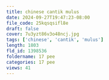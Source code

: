 ```yaml
---
title: chinese cantik mulus
date: 2024-09-27T19:47:23-08:00
file_code: 25kqsqsifl8e
draft: false
cover: 7u3yzt86v3o48ncj.jpg
tags: ['chinese', 'cantik', 'mulus']
length: 1803
fld_id: 1398536
foldername: 17 pee
categories: 17 pee
views: 41
---
```

